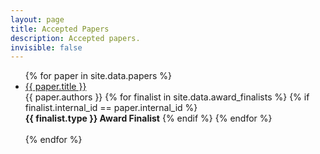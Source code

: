 ```yaml
---
layout: page
title: Accepted Papers
description: Accepted papers.
invisible: false
---
```


<ul>
{% for paper in site.data.papers %}
<li>
  <a href="{{ paper.external_id | prepend: '0' | slice: -2, 2 }}">
    {{ paper.title }}
  </a>
  <br/>
  {{ paper.authors }}
  {% for finalist in site.data.award_finalists %}
  {% if finalist.internal_id == paper.internal_id %}
  <br/>
  <b>{{ finalist.type }} Award Finalist</b>
  {% endif %}
  {% endfor %}
</li>
<br/>
{% endfor %}
</ul>
